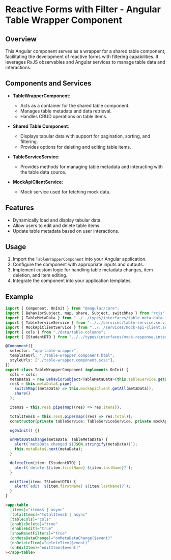 # Reactive Forms with Filter - Angular Table Wrapper Component

## Overview

This Angular component serves as a wrapper for a shared table component, facilitating the development of reactive forms with filtering capabilities. It leverages RxJS observables and Angular services to manage table data and interactions.

## Components and Services

- **TableWrapperComponent**:

  - Acts as a container for the shared table component.
  - Manages table metadata and data retrieval.
  - Handles CRUD operations on table items.

- **Shared Table Component**:

  - Displays tabular data with support for pagination, sorting, and filtering.
  - Provides options for deleting and editing table items.

- **TableServiceService**:

  - Provides methods for managing table metadata and interacting with the table data source.

- **MockApiClientService**:
  - Mock service used for fetching mock data.

## Features

- Dynamically load and display tabular data.
- Allow users to edit and delete table items.
- Update table metadata based on user interactions.

## Usage

1. Import the `TableWrapperComponent` into your Angular application.
2. Configure the component with appropriate inputs and outputs.
3. Implement custom logic for handling table metadata changes, item deletion, and item editing.
4. Integrate the component into your application templates.

## Example

```typescript
import { Component, OnInit } from "@angular/core";
import { BehaviorSubject, map, share, Subject, switchMap } from "rxjs";
import { TableMetaData } from "../../types/interfaces/table-meta-data.interface";
import { TableServiceService } from "../../services/table-service.service";
import { MockApiClientService } from "../../services/mock-api-client.service";
import { cols } from "./data/table-columns";
import { IStudentDTO } from "../../types/interfaces/mock-response.interface";

@Component({
  selector: "app-table-wrapper",
  templateUrl: "./table-wrapper.component.html",
  styleUrls: ["./table-wrapper.component.scss"],
})
export class TableWrapperComponent implements OnInit {
  cols = cols;
  metaData$ = new BehaviorSubject<TableMetaData>(this.tableService.getDefaultTableMeta(false));
  res$ = this.metaData$.pipe(
    switchMap((metaData) => this.mockApiClient.getAll(metaData)),
    share()
  );

  items$ = this.res$.pipe(map((res) => res.items));

  totalItems$ = this.res$.pipe(map((res) => res.total));
  constructor(private tableService: TableServiceService, private mockApiClient: MockApiClientService) {}

  ngOnInit() {}

  onMetaDataChange(metaData: TableMetaData) {
    alert(`metaData changed ${JSON.stringify(metaData)}`);
    this.metaData$.next(metaData);
  }

  deleteItem(item: IStudentDTO) {
    alert(`delete ${item.firstName} ${item.lastName}?`);
  }

  editItem(item: IStudentDTO) {
    alert(`edit  ${item.firstName} ${item.lastName}?`);
  }
}
```

```HTML
<app-table
  [items]="items$ | async"
  [totalItems]="totalItems$ | async"
  [tableCols]="cols"
  [enableDelete]="true"
  [enableEdit]="true"
  [showResetFilters]="true"
  (onMetaDataChange)="onMetaDataChange($event)"
  (onDeleteItem)="deleteItem($event)"
  (onEditItem)="editItem($event)"
></app-table>
```
